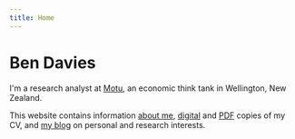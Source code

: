```yaml
---
title: Home
---
```


# Ben Davies

I'm a research analyst at [Motu](https://motu.nz), an economic think tank in Wellington, New Zealand.

This website contains information [about me](/about), [digital](/cv) and [PDF](/cv.pdf) copies of my CV, and [my blog](/blog) on personal and research interests.
